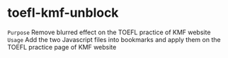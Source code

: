 # toefl-kmf-unblock
```Purpose``` Remove blurred effect on the TOEFL practice of KMF website  
```Usage``` Add the two Javascript files into bookmarks and apply them on the TOEFL practice page of KMF website
